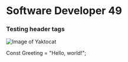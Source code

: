 #  Software Developer 49
### Testing header tags

![Image of Yaktocat](https://octodex.github.com/images/yaktocat.png)

Const Greeting = "Hello, world!";
